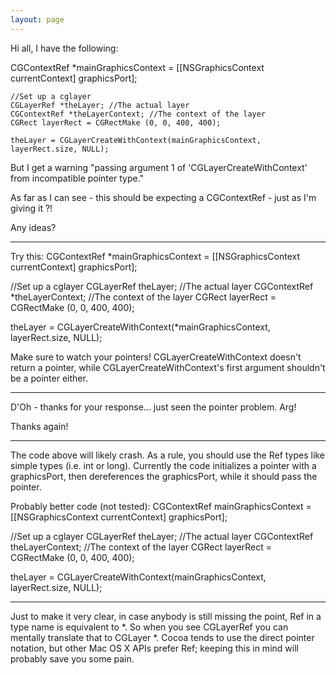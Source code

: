 ```yaml
---
layout: page
---
```




Hi all, I have the following:

    

CGContextRef *mainGraphicsContext = [[NSGraphicsContext currentContext] graphicsPort];

	//Set up a cglayer
	CGLayerRef *theLayer; //The actual layer
	CGContextRef *theLayerContext; //The context of the layer
	CGRect layerRect = CGRectMake (0, 0, 400, 400);
	
	theLayer = CGLayerCreateWithContext(mainGraphicsContext, layerRect.size, NULL);



But I get a warning "passing argument 1 of 'CGLayerCreateWithContext' from incompatible pointer type."

As far as I can see - this should be expecting a CGContextRef - just as I'm giving it ?!

Any ideas?

----

Try this:
    CGContextRef *mainGraphicsContext = [[NSGraphicsContext currentContext] graphicsPort];

//Set up a cglayer
CGLayerRef theLayer; //The actual layer
CGContextRef *theLayerContext; //The context of the layer
CGRect layerRect = CGRectMake (0, 0, 400, 400);

theLayer = CGLayerCreateWithContext(*mainGraphicsContext, layerRect.size, NULL);

Make sure to watch your pointers! CGLayerCreateWithContext doesn't return a pointer, while CGLayerCreateWithContext's first argument shouldn't be a pointer either.

----


D'Oh - thanks for your response... just seen the pointer problem. Arg!

Thanks again!

----

The code above will likely crash. As a rule, you should use the Ref types like simple types (i.e. int or long).
Currently the code initializes a pointer with a graphicsPort, then dereferences the graphicsPort, while it should pass the pointer.

Probably better code (not tested):
    CGContextRef mainGraphicsContext = [[NSGraphicsContext currentContext] graphicsPort];

//Set up a cglayer
CGLayerRef theLayer; //The actual layer
CGContextRef theLayerContext; //The context of the layer
CGRect layerRect = CGRectMake (0, 0, 400, 400);

theLayer = CGLayerCreateWithContext(mainGraphicsContext, layerRect.size, NULL);

----

Just to make it very clear, in case anybody is still missing the point,     Ref in a type name is equivalent to *. So when you see     CGLayerRef you can mentally translate that to     CGLayer *. Cocoa tends to use the direct pointer notation, but other Mac OS X APIs prefer     Ref; keeping this in mind will probably save you some pain.
